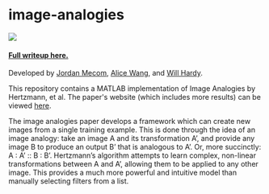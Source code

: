 # image-analogies

![](http://jmecom.github.io/images/image-analogies/header.PNG)

#### [Full writeup here.](http://jmecom.github.io/projects/computational-photography/image-analogies/)

Developed by [Jordan Mecom](http://jmecom.github.io), [Alice Wang](http://github.com/ahris), and [Will Hardy](http://willaredt.tumblr.com/).

This repository contains a MATLAB implementation of Image Analogies by Hertzmann, et al. 
The paper's website (which includes more results) can be viewed [here](http://mrl.nyu.edu/projects/image-analogies/).

The image analogies paper develops a framework which can create new images from a single training example. 
This is done through the idea of an image analogy: take an image A and its transformation A’, and provide 
any image B to produce an output B’ that is analogous to A’. Or, more succinctly: A : A’ :: B : B’. 
Hertzmann’s algorithm attempts to learn complex, non-linear transformations between A and A’, allowing 
them to be applied to any other image. This provides a much more powerful and intuitive model than manually 
selecting filters from a list.
